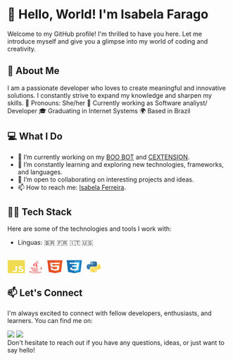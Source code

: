 # 👋 Hello, World! I'm Isabela Farago
Welcome to my GitHub profile! I'm thrilled to have you here. Let me introduce myself and give you a glimpse into my world of coding and creativity.

## 🌟 About Me
I am a passionate developer who loves to create meaningful and innovative solutions. I constantly strive to expand my knowledge and sharpen my skills. 
🌟 Pronouns: She/her
💼 Currently working as Software analiyst/ Developer
🎓 Graduating in Internet Systems
🌍 Based in Brazil

## 💻 What I Do
- 🔭 I’m currently working on my [BOO BOT](https://github.com/users/isabelafarago/projects/2) and [CEXTENSION](https://github.com/users/isabelafarago/projects/1).
- 🌱 I’m constantly learning and exploring new technologies, frameworks, and languages.
- 👯 I’m open to collaborating on interesting projects and ideas.
- 📫 How to reach me: [Isabela Ferreira](linkedin.com/in/isabela-ferreira-da-silva-223b18257/).

## 🔨🔭  Tech Stack
Here are some of the technologies and tools I work with:
- Línguas: 🇧🇷 🇫🇷 🇮🇹 🇺🇸 
<div style="display: inline_block"><br>
  <img align="center" height="30" width="40" src="https://raw.githubusercontent.com/devicons/devicon/master/icons/javascript/javascript-plain.svg">
  <img align="center"  height="30" width="40"
src="https://raw.githubusercontent.com/devicons/devicon/master/icons/java/java-plain.svg">
  <img align="center" height="30" width="40" 
src="https://raw.githubusercontent.com/devicons/devicon/master/icons/html5/html5-original.svg">
  <img align="center" height="30" width="40" 
src="https://raw.githubusercontent.com/devicons/devicon/master/icons/css3/css3-original.svg">
  <img align="center" height="30" width="40"
src="https://raw.githubusercontent.com/devicons/devicon/master/icons/python/python-original.svg">

  
## 📫 Let's Connect
I'm always excited to connect with fellow developers, enthusiasts, and learners. You can find me on:

 <div> 
  <a href="https://instagram.com/isabelafarago" target="_blank"><img src="https://img.shields.io/badge/-Instagram-%23E4405F?style=for-the-badge&logo=instagram&logoColor=white" target="_blank"></a>
  <a href="https://www.linkedin.com/in/isabela-ferreira-da-silva-223b18257/" target="_blank"><img src="https://img.shields.io/badge/-LinkedIn-%230077B5?style=for-the-badge&logo=linkedin&logoColor=white" target="_blank"></a> 
 
</div> 
Don't hesitate to reach out if you have any questions, ideas, or just want to say hello!
